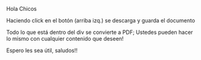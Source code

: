Hola Chicos

Haciendo click en el botón (arriba izq.) se descarga y guarda el documento

Todo lo que está dentro del div se convierte a PDF;
Ustedes pueden hacer lo mismo con cualquier contenido que deseen!


Espero les sea útil, saludos!!

